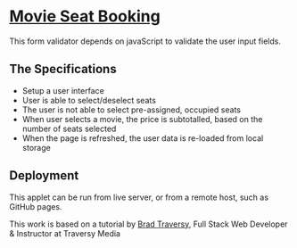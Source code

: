 # [Movie Seat Booking](https://movie-seat-booking-2ec36.web.app/)

This form validator depends on javaScript to validate the user input fields.

## The Specifications

* Setup a user interface
* User is able to select/deselect seats
* The user is not able to select pre-assigned, occupied seats
* When user selects a movie, the price is subtotalled, based on the number of seats selected
* When the page is refreshed, the user data is re-loaded from local storage


## Deployment

This applet can be run from live server, or from a remote host, such as GitHub pages.

This work is based on a tutorial by [Brad Traversy](https://www.udemy.com/user/brad-traversy/), Full Stack Web Developer & Instructor at Traversy Media
